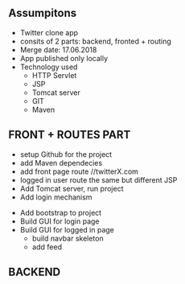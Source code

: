 ## Assumpitons
  - Twitter clone app
  - consits of 2 parts: backend, fronted + routing
  - Merge date: 17.06.2018
  - App published only locally
  - Technology used
    - HTTP Servlet
    - JSP
    - Tomcat server
    - GIT
    - Maven

## FRONT + ROUTES PART
  + setup Github for the project
  + add Maven dependecies
  + add front page route //twitterX.com
  + logged in user route the same but different JSP
  + Add Tomcat server, run project
  + Add login mechanism
  - Add bootstrap to project
  - Build GUI for login page
  - Build GUI for logged in page
    - build navbar skeleton
    - add feed

## BACKEND